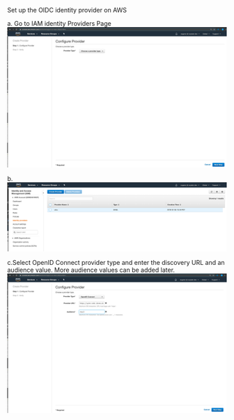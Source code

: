 Set up the OIDC identity provider on AWS

a. Go to IAM identity Providers Page
![AWS Identity Provider](/spire-oidc/assets/step4a.png)

b.
![Create Provider](/spire-oidc/assets/step4b.png)

c.Select OpenID Connect provider type and enter the discovery URL and an audience value.  More audience values can be added later. 
![ OpenID Connect provider type](/spire-oidc/assets/step4c.png)